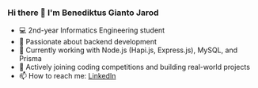 ### Hi there 👋 I'm Benediktus Gianto Jarod
- 💻 2nd-year Informatics Engineering student
- 🧠 Passionate about backend development
- 🔧 Currently working with Node.js (Hapi.js, Express.js), MySQL, and Prisma
- 🎯 Actively joining coding competitions and building real-world projects
- 📫 How to reach me: [LinkedIn](https://www.linkedin.com/in/benediktus-giantp) 
